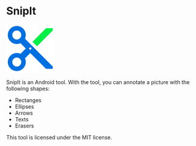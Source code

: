 # SnipIt

<img src="app/src/main/assets/snipit.png" width="128" height="128">

SnipIt is an Android tool. With the tool, you can annotate a picture with the following shapes:

- Rectanges
- Ellipses
- Arrows
- Texts
- Erasers

This tool is licensed under the MIT license. 
